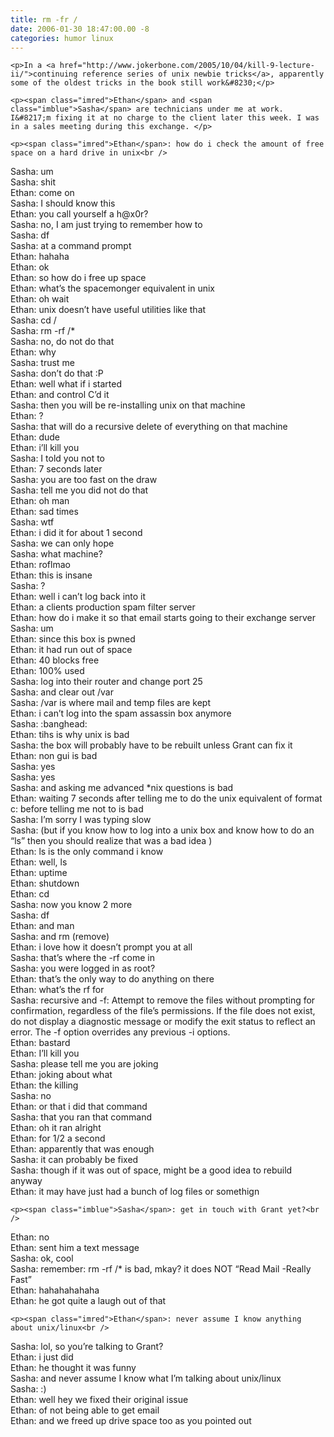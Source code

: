 ```yaml
---
title: rm -fr /
date: 2006-01-30 18:47:00.00 -8
categories: humor linux
---
```

	<p>In a <a href="http://www.jokerbone.com/2005/10/04/kill-9-lecture-ii/">continuing reference series of unix newbie tricks</a>, apparently some of the oldest tricks in the book still work&#8230;</p>

	<p><span class="imred">Ethan</span> and <span class="imblue">Sasha</span> are technicians under me at work. I&#8217;m fixing it at no charge to the client later this week. I was in a sales meeting during this exchange. </p>

	<p><span class="imred">Ethan</span>: how do i check the amount of free space on a hard drive in unix<br />
<span class="imblue">Sasha</span>: um<br />
<span class="imblue">Sasha</span>: shit<br />
<span class="imred">Ethan</span>: come on<br />
<span class="imblue">Sasha</span>: I should know this<br />
<span class="imred">Ethan</span>: you call yourself a h@x0r?<br />
<span class="imblue">Sasha</span>: no, I am just trying to remember how to<br />
<span class="imblue">Sasha</span>: df<br />
<span class="imblue">Sasha</span>: at a command prompt<br />
<span class="imred">Ethan</span>: hahaha<br />
<span class="imred">Ethan</span>: ok<br />
<span class="imred">Ethan</span>: so how do i free up space<br />
<span class="imred">Ethan</span>: what&#8217;s the spacemonger equivalent in unix<br />
<span class="imred">Ethan</span>: oh wait<br />
<span class="imred">Ethan</span>: unix doesn&#8217;t have useful utilities like that<br />
<span class="imblue">Sasha</span>: cd /<br />
<span class="imblue">Sasha</span>: rm -rf /*<br />
<span class="imblue">Sasha</span>: no, do not do that<br />
<span class="imred">Ethan</span>: why<br />
<span class="imblue">Sasha</span>: trust me<br />
<span class="imblue">Sasha</span>: don&#8217;t do that :P<br />
<span class="imred">Ethan</span>: well what if i started<br />
<span class="imred">Ethan</span>: and control C&#8217;d it<br />
<span class="imblue">Sasha</span>: then you will be re-installing unix on that machine<br />
<span class="imred">Ethan</span>: ?<br />
<span class="imblue">Sasha</span>: that will do a recursive delete of everything on that machine<br />
<span class="imred">Ethan</span>: dude<br />
<span class="imred">Ethan</span>: i&#8217;ll kill you<br />
<span class="imblue">Sasha</span>: I told you not to<br />
<span class="imred">Ethan</span>: 7 seconds later<br />
<span class="imblue">Sasha</span>: you are too fast on the draw<br />
<span class="imblue">Sasha</span>: tell me you did not do that<br />
<span class="imred">Ethan</span>: oh man<br />
<span class="imred">Ethan</span>: sad times<br />
<span class="imblue">Sasha</span>: wtf<br />
<span class="imred">Ethan</span>: i did it for about 1 second<br />
<span class="imblue">Sasha</span>: we can only hope<br />
<span class="imblue">Sasha</span>: what machine?<br />
<span class="imred">Ethan</span>: roflmao<br />
<span class="imred">Ethan</span>: this is insane<br />
<span class="imblue">Sasha</span>: ?<br />
<span class="imred">Ethan</span>: well i can&#8217;t log back into it<br />
<span class="imred">Ethan</span>: a clients production spam filter server<br />
<span class="imred">Ethan</span>: how do i make it so that email starts going to their exchange server<br />
<span class="imblue">Sasha</span>: um<br />
<span class="imred">Ethan</span>: since this box is pwned<br />
<span class="imred">Ethan</span>: it had run out of space<br />
<span class="imred">Ethan</span>: 40 blocks free<br />
<span class="imred">Ethan</span>: 100% used<br />
<span class="imblue">Sasha</span>: log into their router and change port 25<br />
<span class="imblue">Sasha</span>: and clear out /var<br />
<span class="imblue">Sasha</span>: /var is where mail and temp files are kept<br />
<span class="imred">Ethan</span>: i can&#8217;t log into the spam assassin box anymore<br />
<span class="imblue">Sasha</span>: :banghead:<br />
<span class="imred">Ethan</span>: tihs is why unix is bad<br />
<span class="imblue">Sasha</span>: the box will probably have to be rebuilt unless Grant can fix it<br />
<span class="imred">Ethan</span>: non gui is bad<br />
<span class="imblue">Sasha</span>: yes<br />
<span class="imblue">Sasha</span>: yes<br />
<span class="imblue">Sasha</span>: and asking me advanced *nix questions is bad<br />
<span class="imred">Ethan</span>: waiting 7 seconds after telling me to do the unix equivalent of format c: before telling me not to is bad<br />
<span class="imblue">Sasha</span>: I&#8217;m sorry I was typing slow<br />
<span class="imblue">Sasha</span>: (but if you know how to log into a unix box and know how to do an &#8220;ls&#8221;  then you should realize that was a bad idea )<br />
<span class="imred">Ethan</span>: ls is the only command i know<br />
<span class="imred">Ethan</span>: well, ls<br />
<span class="imred">Ethan</span>: uptime<br />
<span class="imred">Ethan</span>: shutdown<br />
<span class="imred">Ethan</span>: cd<br />
<span class="imblue">Sasha</span>: now you know 2 more<br />
<span class="imblue">Sasha</span>: df<br />
<span class="imred">Ethan</span>: and man<br />
<span class="imblue">Sasha</span>: and rm (remove)<br />
<span class="imred">Ethan</span>: i love how it doesn&#8217;t prompt you at all<br />
<span class="imblue">Sasha</span>: that&#8217;s where the -rf come in<br />
<span class="imblue">Sasha</span>: you were logged in as root?<br />
<span class="imred">Ethan</span>: that&#8217;s the only way to do anything on there<br />
<span class="imred">Ethan</span>: what&#8217;s the rf for<br />
<span class="imblue">Sasha</span>: recursive and  -f: Attempt to remove the files without prompting for confirmation, regardless of the file&#8217;s permissions.  If the file does not exist, do not display a diagnostic message or modify the exit status to reflect an error.  The -f option overrides any previous -i options.<br />
<span class="imred">Ethan</span>: bastard<br />
<span class="imred">Ethan</span>: I&#8217;ll kill you<br />
<span class="imblue">Sasha</span>: please tell me you are joking<br />
<span class="imred">Ethan</span>: joking about what<br />
<span class="imred">Ethan</span>: the killing<br />
<span class="imblue">Sasha</span>: no<br />
<span class="imred">Ethan</span>: or that i did that command<br />
<span class="imblue">Sasha</span>: that you ran that command<br />
<span class="imred">Ethan</span>: oh it ran alright<br />
<span class="imred">Ethan</span>: for 1/2 a second<br />
<span class="imred">Ethan</span>: apparently that was enough<br />
<span class="imblue">Sasha</span>: it can probably be fixed<br />
<span class="imblue">Sasha</span>: though if it was out of space, might be a good idea to rebuild anyway<br />
<span class="imred">Ethan</span>: it may have just had a bunch of log files or somethign</p>

	<p><span class="imblue">Sasha</span>: get in touch with Grant yet?<br />
<span class="imred">Ethan</span>: no<br />
<span class="imred">Ethan</span>: sent him a text message<br />
<span class="imblue">Sasha</span>: ok, cool<br />
<span class="imblue">Sasha</span>: remember: rm -rf /*  is bad, mkay?  it does <span class="caps">NOT</span> &#8220;Read Mail -Really Fast&#8221;<br />
<span class="imred">Ethan</span>: hahahahahaha<br />
<span class="imred">Ethan</span>: he got quite a laugh out of that</p>

	<p><span class="imred">Ethan</span>: never assume I know anything about unix/linux<br />
<span class="imblue">Sasha</span>: lol, so you&#8217;re talking to Grant?  <br />
<span class="imred">Ethan</span>: i just did<br />
<span class="imred">Ethan</span>: he thought it was funny<br />
<span class="imblue">Sasha</span>: and never assume I know what I&#8217;m talking about unix/linux<br />
<span class="imblue">Sasha</span>: :)<br />
<span class="imred">Ethan</span>: well hey we fixed their original issue<br />
<span class="imred">Ethan</span>: of not being able to get email<br />
<span class="imred">Ethan</span>: and we freed up drive space too as you pointed out</p>
